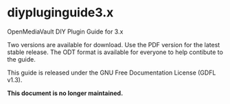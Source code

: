 # diypluginguide3.x
OpenMediaVault DIY Plugin Guide for 3.x

Two versions are available for download. Use the PDF version for the latest stable release. The ODT format is available for everyone to help contibute to the guide.

This guide is released under the GNU Free Documentation License (GDFL v1.3).

**This document is no longer maintained.**
